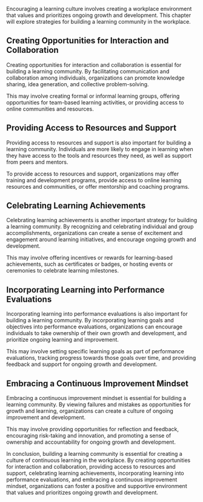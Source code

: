 
Encouraging a learning culture involves creating a workplace environment that values and prioritizes ongoing growth and development. This chapter will explore strategies for building a learning community in the workplace.

Creating Opportunities for Interaction and Collaboration
--------------------------------------------------------

Creating opportunities for interaction and collaboration is essential for building a learning community. By facilitating communication and collaboration among individuals, organizations can promote knowledge sharing, idea generation, and collective problem-solving.

This may involve creating formal or informal learning groups, offering opportunities for team-based learning activities, or providing access to online communities and resources.

Providing Access to Resources and Support
-----------------------------------------

Providing access to resources and support is also important for building a learning community. Individuals are more likely to engage in learning when they have access to the tools and resources they need, as well as support from peers and mentors.

To provide access to resources and support, organizations may offer training and development programs, provide access to online learning resources and communities, or offer mentorship and coaching programs.

Celebrating Learning Achievements
---------------------------------

Celebrating learning achievements is another important strategy for building a learning community. By recognizing and celebrating individual and group accomplishments, organizations can create a sense of excitement and engagement around learning initiatives, and encourage ongoing growth and development.

This may involve offering incentives or rewards for learning-based achievements, such as certificates or badges, or hosting events or ceremonies to celebrate learning milestones.

Incorporating Learning into Performance Evaluations
---------------------------------------------------

Incorporating learning into performance evaluations is also important for building a learning community. By incorporating learning goals and objectives into performance evaluations, organizations can encourage individuals to take ownership of their own growth and development, and prioritize ongoing learning and improvement.

This may involve setting specific learning goals as part of performance evaluations, tracking progress towards those goals over time, and providing feedback and support for ongoing growth and development.

Embracing a Continuous Improvement Mindset
------------------------------------------

Embracing a continuous improvement mindset is essential for building a learning community. By viewing failures and mistakes as opportunities for growth and learning, organizations can create a culture of ongoing improvement and development.

This may involve providing opportunities for reflection and feedback, encouraging risk-taking and innovation, and promoting a sense of ownership and accountability for ongoing growth and development.

In conclusion, building a learning community is essential for creating a culture of continuous learning in the workplace. By creating opportunities for interaction and collaboration, providing access to resources and support, celebrating learning achievements, incorporating learning into performance evaluations, and embracing a continuous improvement mindset, organizations can foster a positive and supportive environment that values and prioritizes ongoing growth and development.

